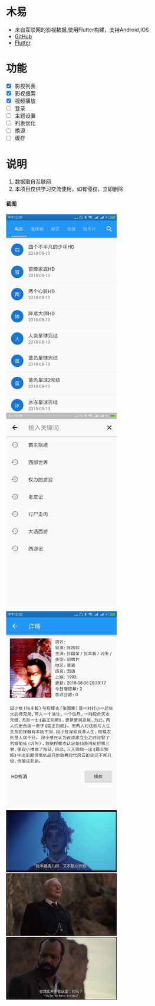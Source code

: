 # 木易
- 来自互联网的影视数据,使用Flutter构建，支持Android,IOS
- [GitHub](https://github.com/ruihuancao/flutter_movie)
- [Flutter](https://flutter.io/).


# 功能

- [x] 影视列表
- [x] 影视搜索
- [x] 视频播放
- [ ] 登录
- [ ] 主题设置
- [ ] 列表优化
- [ ] 换源
- [ ] 缓存

# 说明
1. 数据取自互联网
2. 本项目仅供学习交流使用，如有侵权，立即删除


#### 截图
<div>
    <img src='./screenshots/android01.jpg' width=300>
    <img src='./screenshots/android02.png' width=300>
    <img src='./screenshots/android03.jpg' width=300>
</div>
<div>
    <img src='./screenshots/android04.jpg' width=300>
    <img src='./screenshots/android05.jpg' width=300>
    <img src='./screenshots/android06.jpg' width=300>
</div>